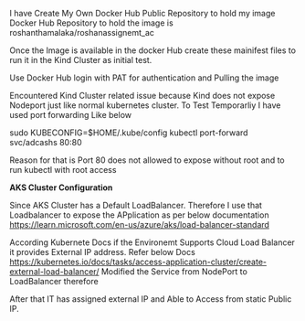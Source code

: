 I have Create My Own Docker Hub Public Repository to hold my image
Docker Hub Repository to hold the image is roshanthamalaka/roshanassignemt_ac

Once the Image is available in the docker Hub create these mainifest files to  run it in the Kind Cluster as initial test.

Use Docker Hub login with PAT for authentication and Pulling the image 

Encountered Kind Cluster related issue because Kind does not expose Nodeport just like normal kubernetes cluster. 
To Test Temporarliy I have used port forwarding Like below 

sudo KUBECONFIG=$HOME/.kube/config kubectl port-forward svc/adcashs 80:80
 
Reason for that is Port 80 does not allowed to expose without root and to run kubectl with root access

__AKS Cluster Configuration__

Since AKS Cluster has a Default LoadBalancer. Therefore I use that Loadbalancer to expose the APplication as per below documentation
https://learn.microsoft.com/en-us/azure/aks/load-balancer-standard 

According Kubernete Docs if the Environemt Supports Cloud Load Balancer it provides External IP address. Refer below Docs 
https://kubernetes.io/docs/tasks/access-application-cluster/create-external-load-balancer/ 
Modified the Service from NodePort to LoadBalancer therefore 

After that IT has assigned external IP and Able to Access from static Public IP.
